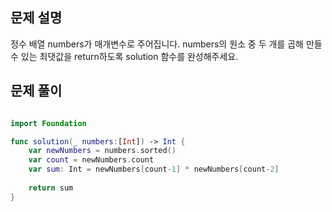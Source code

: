 ## 문제 설명
정수 배열 numbers가 매개변수로 주어집니다. numbers의 원소 중 두 개를 곱해 만들 수 있는 최댓값을 return하도록 solution 함수를 완성해주세요.
<br>

## 문제 풀이

```swift

import Foundation

func solution(_ numbers:[Int]) -> Int {
    var newNumbers = numbers.sorted()
    var count = newNumbers.count
    var sum: Int = newNumbers[count-1] * newNumbers[count-2]
    
    return sum
}
```